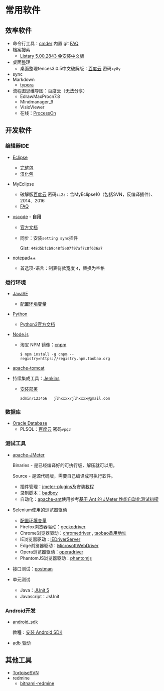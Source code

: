# 常用软件

## 效率软件

* 命令行工具：[cmder](https://github.com/cmderdev/cmder) 内置 git [FAQ]()
* 档案搜索
  * [Listary 5.00.2843 免安裝中文版](https://www.azofreeware.com/2013/09/listary-4021360-windows-everything.html)
* 桌面整理
  * 桌面整理fences3.0.5中文破解版：[百度云](https://pan.baidu.com/s/1k7DqMil-CAH4Ejlx2AHwjw) 密码`xy8y`
* sync
* Markdown
  * [typora](https://www.typora.io/)
* 流程图思维导图：百度云（无法分享）
  * EdrawMaxProcn7.8
  * Mindmanager_9
  * VisioViewer
  * 在线：[ProcessOn](https://www.processon.com/diagrams)

## 开发软件

### 编辑器IDE

* [Eclipse](https://www.eclipse.org)
  * [完整包](https://www.eclipse.org/downloads/eclipse-packages/)
  * [汉化包](www.eclipse.org/babel/downloads.php)

* MyEclipse

  * 破解版[百度云](https://pan.baidu.com/s/12Rw0oo4jxCE6Se2H6W0j_g) 密码`ii2z`：含MyEclipse10（包括SVN，反编译插件）、2014、2016
  * [FAQ]()

* [vscode](https://code.visualstudio.com/) - **自用**

  * [官方文档](https://code.visualstudio.com/docs)

  * 同步：安装`setting sync`插件

    Gist: `448d5bfcb9c48f5e07f97af7c8f636a7`

* [notepad++](https://notepad-plus-plus.org/)

  - 首选项-语言：制表符款宽度 `4`，替换为空格

### 运行环境

* [JavaSE](http://www.oracle.com/technetwork/java/javase/downloads/index.html)
  * [配置环境变量](http://www.testclass.net/selenium_java/install-java/)

* [Python](https://www.python.org/downloads/windows/)

  * [Python3官方文档](https://docs.python.org/3/library/index.html)

* [Node.js](https://nodejs.org/en/)

  - 淘宝 NPM 镜像：[cnpm](https://npm.taobao.org/)

    ```
    $ npm install -g cnpm --registry=https://registry.npm.taobao.org
    ```

* [apache-tomcat](https://tomcat.apache.org/index.html)

* 持续集成工具：[Jenkins](https://jenkins.io/)

  * [安装部署](http://www.testclass.net/jenkins/install/)

    `admin/123456	jlhxxxx/jlhxxxx@gmail.com`

### 数据库

* [Oracle Database](http://www.oracle.com/technetwork/database/enterprise-edition/downloads/index.html)
  * PLSQL：[百度云](https://pan.baidu.com/s/1aHOHZC6W23Vz6oHBAuHhDA) 密码`vpq3`

### 测试工具

* [apache-JMeter](http://jmeter.apache.org/download_jmeter.cgi)

  Binaries - 是已经编译好的可执行版，解压就可以用。

  Source - 是源代码版，需要自己编译成可执行软件。 

  - 插件管理：[jmeter-plugins](https://www.jmeter-plugins.org/)及安装[教程](http://www.testclass.net/jmeter/install-plugins/)
  - 录制脚本：[badboy](http://www.badboy.com.au/)
  - 自动化：[apache-ant](http://ant.apache.org/bindownload.cgi)使用参考[基于 Ant 的 JMeter 性能自动化测试初探](https://github.com/jlhxxxx/Test/blob/master/JMeter.md#%E4%B8%89%E5%9F%BA%E4%BA%8E-ant-%E7%9A%84-jmeter-%E6%80%A7%E8%83%BD%E8%87%AA%E5%8A%A8%E5%8C%96%E6%B5%8B%E8%AF%95%E5%88%9D%E6%8E%A2)

* Selenium使用的浏览器驱动

  * [配置环境变量](http://www.testclass.net/selenium_python/selenium3-browser-driver/)
  * Firefox浏览器驱动：[geckodriver](https://github.com/mozilla/geckodriver/releases)
  * Chrome浏览器驱动：[chromedriver](https://sites.google.com/a/chromium.org/chromedriver/home) , [taobao备用地址](https://npm.taobao.org/mirrors/chromedriver)
  * IE浏览器驱动：[IEDriverServer](http://selenium-release.storage.googleapis.com/index.html)
  * Edge浏览器驱动：[MicrosoftWebDriver](https://developer.microsoft.com/en-us/microsoft-edge/tools/webdriver)
  * Opera浏览器驱动：[operadriver](https://github.com/operasoftware/operachromiumdriver/releases)
  * PhantomJS浏览器驱动：[phantomjs](http://phantomjs.org/)

* 接口测试：[postman](https://www.getpostman.com/)

* 单元测试

  * Java：[JUnit 5](https://junit.org/junit5/)
  * Javascript：JsUnit

### Android开发

* [android_sdk](http://tools.android-studio.org/index.php/sdk)

  教程：[安装 Android SDK](http://www.testclass.net/appium/appium-base-sdk/)
* [adb 驱动](adbshell.com)

## 其他工具

* [TortoiseSVN](https://tortoisesvn.net/downloads.zh.html)
* redmine
  * [bitnami-redmine](https://bitnami.com/stack/redmine/installer)